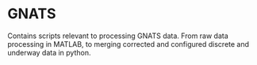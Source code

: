 # GNATS
Contains scripts relevant to processing GNATS data.  From raw data processing in MATLAB, to merging corrected and configured discrete and underway data in python.
